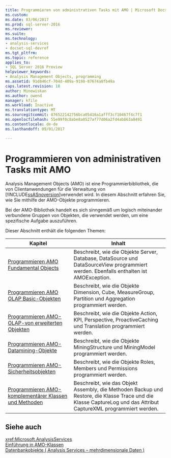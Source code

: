 ```yaml
---
title: Programmieren von administrativen Tasks mit AMO | Microsoft Docs
ms.custom: 
ms.date: 03/06/2017
ms.prod: sql-server-2016
ms.reviewer: 
ms.suite: 
ms.technology:
- analysis-services
- docset-sql-devref
ms.tgt_pltfrm: 
ms.topic: reference
applies_to:
- SQL Server 2016 Preview
helpviewer_keywords:
- Analysis Management Objects, programming
ms.assetid: 91d846cf-704d-409a-9198-87674a8fb49a
caps.latest.revision: 18
author: Minewiskan
ms.author: owend
manager: kfile
ms.workload: Inactive
ms.translationtype: MT
ms.sourcegitcommit: 876522142756bca05416a1afff3cf10467f4c7f1
ms.openlocfilehash: 55e99f0c8abe8a0527af77d06a2fd4ab863a8491
ms.contentlocale: de-de
ms.lasthandoff: 09/01/2017

---
```

# <a name="programming-administrative-tasks-with-amo"></a>Programmieren von administrativen Tasks mit AMO
  Analysis Management Objects (AMO) ist eine Programmierbibliothek, die von Clientanwendungen für die Verwaltung von [!INCLUDE[ssASnoversion](../../../includes/ssasnoversion-md.md)]verwendet wird. In diesem Abschnitt erfahren Sie, wie Sie mithilfe der AMO-Objekte programmieren.  
  
 Bei der AMO-Bibliothek handelt es sich sinngemäß um logisch miteinander verbundene Gruppen von Objekten, die verwendet werden, um eine spezifische Aufgabe auszuführen.  
  
 Dieser Abschnitt enthält die folgenden Themen:  
  
|Kapitel|Inhalt|  
|-------------|--------------|  
|[Programmieren AMO Fundamental Objects](../../../analysis-services/multidimensional-models/analysis-management-objects/programming-amo-fundamental-objects.md)|Beschreibt, wie die Objekte Server, Database, DataSource und DataSourceView programmiert werden. Ebenfalls enthalten ist AMOException.|  
|[Programmieren AMO OLAP Basic-Objekten](../../../analysis-services/multidimensional-models/analysis-management-objects/programming-amo-olap-basic-objects.md)|Beschreibt, wie die Objekte Dimension, Cube, MeasureGroup, Partition und Aggregation programmiert werden.|  
|[Programmieren AMO-OLAP-von erweiterten Objekten](../../../analysis-services/multidimensional-models/analysis-management-objects/programming-amo-olap-advanced-objects.md)|Beschreibt, wie die Objekte Action, KPI, Perspective, ProactiveCaching und Translation programmiert werden.|  
|[Programmieren AMO-Datamining-Objekte](../../../analysis-services/multidimensional-models/analysis-management-objects/programming-amo-data-mining-objects.md)|Beschreibt, wie die Objekte MiningStructure und MiningModel programmiert werden.|  
|[Programmieren AMO-Sicherheitsobjekten](../../../analysis-services/multidimensional-models/analysis-management-objects/programming-amo-security-objects.md)|Beschreibt, wie die Objekte Roles, Members und Permissions programmiert werden.|  
|[Programmieren AMO-komplementärer Klassen und Methoden](../../../analysis-services/multidimensional-models/analysis-management-objects/programming-amo-complementary-classes-and-methods.md)|Beschreibt, wie das Objekt Assembly, die Methoden Backup und Restore, die Klasse Trace und die Klasse CaptureLog und das Attribut CaptureXML programmiert werden.|  
  
## <a name="see-also"></a>Siehe auch  
 <xref:Microsoft.AnalysisServices>   
 [Einführung in AMO-Klassen](../../../analysis-services/multidimensional-models/analysis-management-objects/amo-classes-introduction.md)   
 [Datenbankobjekte &#40; Analysis Services – mehrdimensionale Daten &#41;](../../../analysis-services/multidimensional-models/olap-logical/database-objects-analysis-services-multidimensional-data.md)  
  
  

